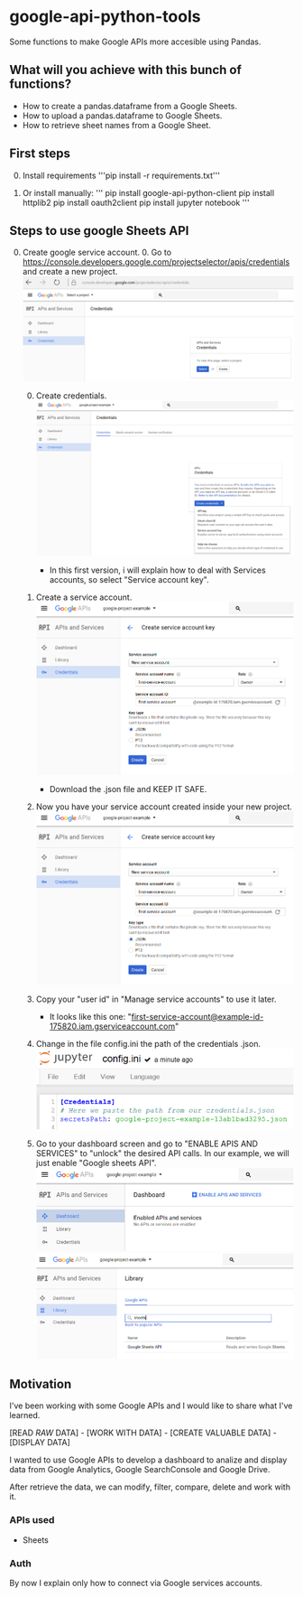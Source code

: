 # google-api-python-tools

Some functions to make Google APIs more accesible using Pandas. 

## What will you achieve with this bunch of functions?

* How to create a pandas.dataframe from a Google Sheets.
* How to upload a pandas.dataframe to Google Sheets.
* How to retrieve sheet names from a Google Sheet.


## First steps

0. Install requirements
    '''pip install -r requirements.txt'''

0. Or install manually:
    '''
    pip install google-api-python-client
    pip install httplib2
    pip install oauth2client
    pip install jupyter notebook
    '''
    


## Steps to use google Sheets API

0. Create google service account.
    0. Go to https://console.developers.google.com/projectselector/apis/credentials and create a new project.
    ![Create a developers project](img/create_project.PNG)
    
    0. Create credentials.
    ![Create a developers project](img/choose_credentials.PNG)
        * In this first version, i will explain how to deal with Services accounts, so select "Service account key".
    
    0. Create a service account.
    ![Create a developers project](img/create_service_account.PNG)
        * Download the .json file and KEEP IT SAFE.
    
    0. Now you have your service account created inside your new project.
    ![Create a developers project](img/create_service_account.PNG)
    
    0. Copy your "user id" in "Manage service accounts" to use it later.
        * It looks like this one: "first-service-account@example-id-175820.iam.gserviceaccount.com"
        
    0. Change in the file config.ini the path of the credentials .json.
    ![Create a developers project](img/change_config.PNG)
    
    0. Go to your dashboard screen and go to "ENABLE APIS AND SERVICES" to "unlock" the desired API calls.
    In our example, we will just enable "Google sheets API".
    ![Create a developers project](img/enable_apis.PNG)
    ![Create a developers project](img/activate_sheets.PNG)


## Motivation
I've been working with some Google APIs and I would like to share what I've learned.

[READ _RAW_ DATA] - [WORK WITH DATA] - [CREATE VALUABLE DATA] - [DISPLAY DATA]

I wanted to use Google APIs to develop a dashboard to analize and display data from Google Analytics, Google SearchConsole and Google Drive.

After retrieve the data, we can modify, filter, compare, delete and work with it.

### APIs used
* Sheets


### Auth

By now I explain only how to connect via Google services accounts. 